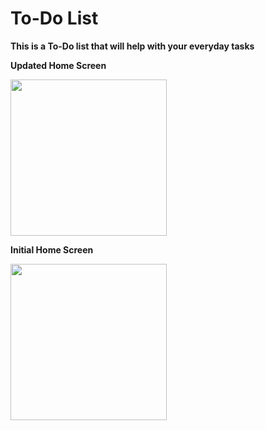 # To-Do List

**This is a To-Do list that will help with your everyday tasks**

**Updated Home Screen**

<img src="https://github.com/QuestCode/To-Do-List/blob/master/To-Do%20List/images/interface_update.gif?raw=true" width="250">


**Initial Home Screen**

<img src="https://github.com/QuestCode/To-Do-List/blob/master/To-Do%20List/images/to-do-initial.gif?raw=true" width="250">


